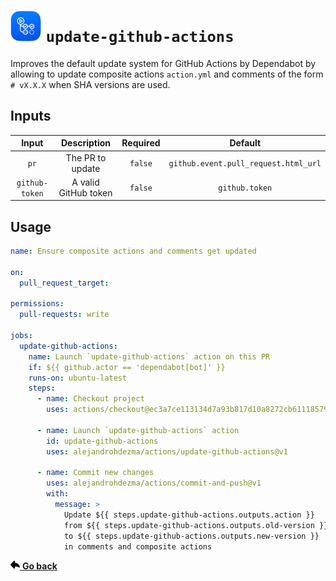 # ![](../.github/icons/update-github-actions.png) `update-github-actions`

Improves the default update system for GitHub Actions by Dependabot by allowing to update composite
actions `action.yml` and comments of the form `# vX.X.X` when SHA versions are used.

## Inputs

| Input | Description | Required | Default |
| :--: | :--: | :--: | :--: |
| `pr` | The PR to update | `false` | `github.event.pull_request.html_url` |
| `github-token` | A valid GitHub token | `false` | `github.token` |

## Usage

```yaml
name: Ensure composite actions and comments get updated

on:
  pull_request_target:

permissions:
  pull-requests: write

jobs:
  update-github-actions:
    name: Launch `update-github-actions` action on this PR
    if: ${{ github.actor == 'dependabot[bot]' }}
    runs-on: ubuntu-latest
    steps:
      - name: Checkout project
        uses: actions/checkout@ec3a7ce113134d7a93b817d10a8272cb61118579 # v2.4.0

      - name: Launch `update-github-actions` action
        id: update-github-actions
        uses: alejandrohdezma/actions/update-github-actions@v1

      - name: Commit new changes
        uses: alejandrohdezma/actions/commit-and-push@v1
        with:
          message: >
            Update ${{ steps.update-github-actions.outputs.action }}
            from ${{ steps.update-github-actions.outputs.old-version }}
            to ${{ steps.update-github-actions.outputs.new-version }}
            in comments and composite actions

```

<a href="../README.md#available-actions"><img height=15 src="../.github/icons/go-back.svg"> <b>Go back</b></a>